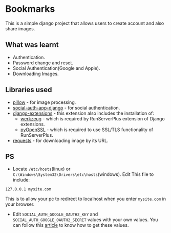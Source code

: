 # Bookmarks

This is a simple django project that allows users to create account and also share images.

## What was learnt

- Authentication.
- Password change and reset.
- Social Authentication(Google and Apple).
- Downloading Images.

## Libraries used

- [pillow](https://pypi.org/project/Pillow/) - for image processing.
- [social-auth-app-django](https://github.com/python-social-auth/social-app-django) - for social authentication.
- [django-extensions](https://github.com/django-extensions/django-extensions) - this extension also includes the installation of:
  - [werkzeug](https://pypi.org/project/Werkzeug/) - which is required by RunServerPlus extension of Django extensions.
  - [pyOpenSSL](https://pypi.org/project/pyOpenSSL/) - which is required to use SSL/TLS functionality of RunServerPlus.
- [requests](https://requests.readthedocs.io/en/latest/) - for downloading image by its URL.

## PS

- Locate `/etc/hosts`(linux) or `C:\Windows\System32\Drivers\etc\hosts`(windows). Edit This file to include:

```
127.0.0.1 mysite.com
```

This is to allow your pc to redirect to localhost when you enter `mysite.com` in your browser.

- Edit `SOCIAL_AUTH_GOOGLE_OAUTH2_KEY` and `SOCIAL_AUTH_GOOGLE_OAUTH2_SECRET` values with your own values. You can
  follow this [article](https://python-social-auth.readthedocs.io/en/latest/backends/google.html#google-oauth2) to
  know how to get these values.
